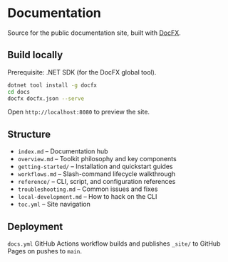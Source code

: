 # Documentation

Source for the public documentation site, built with [DocFX](https://dotnet.github.io/docfx/).

## Build locally

Prerequisite: .NET SDK (for the DocFX global tool).

```bash
dotnet tool install -g docfx
cd docs
docfx docfx.json --serve
```

Open `http://localhost:8080` to preview the site.

## Structure

- `index.md` – Documentation hub
- `overview.md` – Toolkit philosophy and key components
- `getting-started/` – Installation and quickstart guides
- `workflows.md` – Slash-command lifecycle walkthrough
- `reference/` – CLI, script, and configuration references
- `troubleshooting.md` – Common issues and fixes
- `local-development.md` – How to hack on the CLI
- `toc.yml` – Site navigation

## Deployment

`docs.yml` GitHub Actions workflow builds and publishes `_site/` to GitHub Pages on pushes to `main`.
